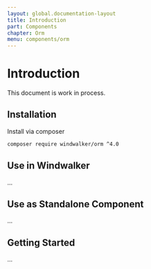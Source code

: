 ```yaml
---
layout: global.documentation-layout
title: Introduction
part: Components
chapter: Orm
menu: components/orm
---
```


# Introduction

This document is work in process.

## Installation

Install via composer

```bash
composer require windwalker/orm ^4.0
```

## Use in Windwalker

...

## Use as Standalone Component

...

## Getting Started

...
